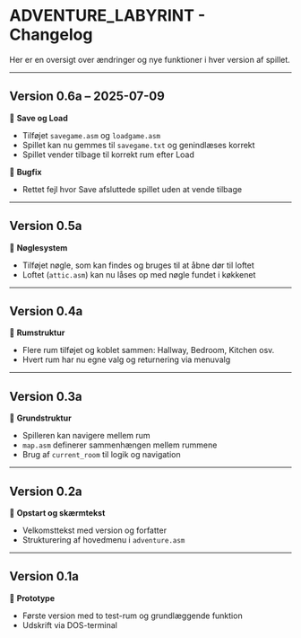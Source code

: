 # ADVENTURE_LABYRINT - Changelog

Her er en oversigt over ændringer og nye funktioner i hver version af spillet.

---

## Version 0.6a – 2025-07-09
🔹 **Save og Load**
- Tilføjet `savegame.asm` og `loadgame.asm`
- Spillet kan nu gemmes til `savegame.txt` og genindlæses korrekt
- Spillet vender tilbage til korrekt rum efter Load

🔹 **Bugfix**
- Rettet fejl hvor Save afsluttede spillet uden at vende tilbage

---

## Version 0.5a
🔹 **Nøglesystem**
- Tilføjet nøgle, som kan findes og bruges til at åbne dør til loftet
- Loftet (`attic.asm`) kan nu låses op med nøgle fundet i køkkenet

---

## Version 0.4a
🔹 **Rumstruktur**
- Flere rum tilføjet og koblet sammen: Hallway, Bedroom, Kitchen osv.
- Hvert rum har nu egne valg og returnering via menuvalg

---

## Version 0.3a
🔹 **Grundstruktur**
- Spilleren kan navigere mellem rum
- `map.asm` definerer sammenhængen mellem rummene
- Brug af `current_room` til logik og navigation

---

## Version 0.2a
🔹 **Opstart og skærmtekst**
- Velkomsttekst med version og forfatter
- Strukturering af hovedmenu i `adventure.asm`

---

## Version 0.1a
🔹 **Prototype**
- Første version med to test-rum og grundlæggende funktion
- Udskrift via DOS-terminal
